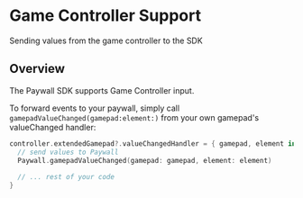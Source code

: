 # Game Controller Support

Sending values from the game controller to the SDK

## Overview

The Paywall SDK supports Game Controller input.

To forward events to your paywall, simply call `gamepadValueChanged(gamepad:element:)` from your own gamepad's valueChanged handler:

```swift
controller.extendedGamepad?.valueChangedHandler = { gamepad, element in
  // send values to Paywall
  Paywall.gamepadValueChanged(gamepad: gamepad, element: element)
                                                   
  // ... rest of your code
}
```
